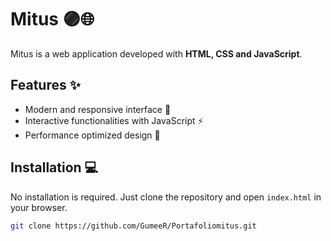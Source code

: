 # Mitus 🟣🌐

Mitus is a web application developed with **HTML, CSS and JavaScript**.

## Features ✨
- Modern and responsive interface 🎨
- Interactive functionalities with JavaScript ⚡
- Performance optimized design 🚀

## Installation 💻
No installation is required. Just clone the repository and open `index.html` in your browser.

````sh
git clone https://github.com/GumeeR/Portafoliomitus.git

